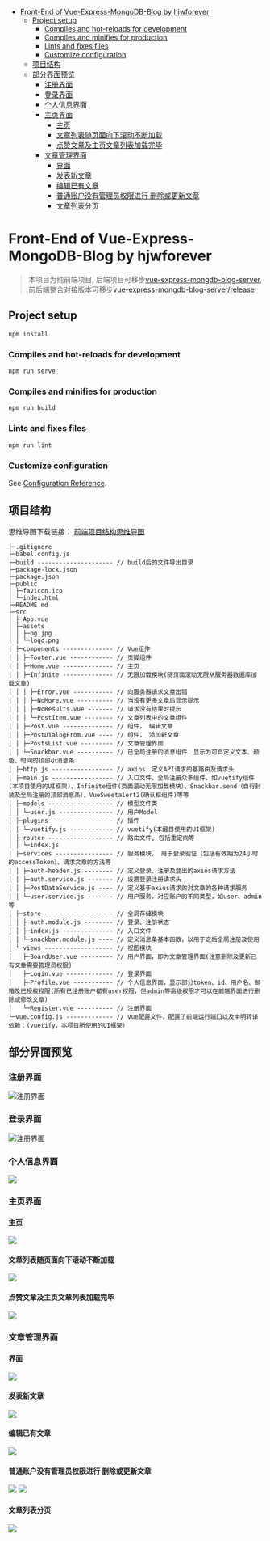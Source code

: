 * [Front\-End of Vue\-Express\-MongoDB\-Blog by hjwforever](#front-end-of-vue-express-mongodb-blog-by-hjwforever)
  * [Project setup](#project-setup)
    * [Compiles and hot\-reloads for development](#compiles-and-hot-reloads-for-development)
    * [Compiles and minifies for production](#compiles-and-minifies-for-production)
    * [Lints and fixes files](#lints-and-fixes-files)
    * [Customize configuration](#customize-configuration)
  * [项目结构](#项目结构)
  * [部分界面预览](#部分界面预览)
    * [注册界面](#注册界面)
    * [登录界面](#登录界面)
    * [个人信息界面](#个人信息界面)
    * [主页界面](#主页界面)
      * [主页](#主页)
      * [文章列表随页面向下滚动不断加载](#文章列表随页面向下滚动不断加载)
      * [点赞文章及主页文章列表加载完毕](#点赞文章及主页文章列表加载完毕)
    * [文章管理界面](#文章管理界面)
      * [界面](#界面)
      * [发表新文章](#发表新文章)
      * [编辑已有文章](#编辑已有文章)
      * [普通账户没有管理员权限进行 删除或更新文章](#普通账户没有管理员权限进行-删除或更新文章)
      * [文章列表分页](#文章列表分页)


# Front-End of Vue-Express-MongoDB-Blog by hjwforever

 >本项目为纯前端项目, 后端项目可移步[vue-express-mongdb-blog-server](https://github.com/hjwforever/vue-express-mongdb-blog-server), 前后端整合对接版本可移步[vue-express-mongdb-blog-server/release](https://github.com/hjwforever/vue-express-mongdb-blog-server/tree/release)

## Project setup
```
npm install
```

### Compiles and hot-reloads for development
```
npm run serve
```

### Compiles and minifies for production
```
npm run build
```

### Lints and fixes files
```
npm run lint
```

### Customize configuration
See [Configuration Reference](https://cli.vuejs.org/config/).

## 项目结构
思维导图下载链接：
[前端项目结构思维导图](https://devcloud.cn-north-4.huaweicloud.com/codehub/v1/devcloud/682618/repository/blobs/fc578af7949921d8fa84d5a2815f7f15c7be8716/downloadFile?filepath=tree.xmind)
```
├─.gitignore 
├─babel.config.js 
├─build --------------------- // build后的文件导出目录
├─package-lock.json 
├─package.json 
├─public 
│ ├─favicon.ico 
│ └─index.html 
├─README.md 
├─src 
│ ├─App.vue 
│ ├─assets 
│ │ ├─bg.jpg 
│ │ └─logo.png 
│ ├─components -------------- // Vue组件
│ │ ├─Footer.vue ------------ // 页脚组件
│ │ ├─Home.vue -------------- // 主页
│ │ ├─Infinite -------------- // 无限加载模块(随页面滚动无限从服务器数据库加载文章)
│ │ │ ├─Error.vue ----------- // 向服务器请求文章出错
│ │ │ ├─NoMore.vue ---------- // 当没有更多文章后显示提示
│ │ │ ├─NoResults.vue ------- // 请求没有结果时提示
│ │ │ └─PostItem.vue -------- // 文章列表中的文章组件
│ │ ├─Post.vue -------------- // 组件， 编辑文章
│ │ ├─PostDialogFrom.vue ---- // 组件， 添加新文章
│ │ ├─PostsList.vue --------- // 文章管理界面
│ │ └─Snackbar.vue ---------- // 已全局注册的消息组件，显示为可自定义文本、颜色、时间的顶部小消息条
│ ├─http.js ----------------- // axios，定义API请求的基路由及请求头
│ ├─main.js ----------------- // 入口文件，全局注册众多组件，如vuetify组件(本项目使用的UI框架)、Infinite组件(页面滚动无限加载模块）、Snackbar.send（自行封装及全局注册的顶部消息条）、VueSweetalert2(确认框组件)等等
│ ├─models ------------------ // 模型文件类
│ │ └─user.js --------------- // 用户Model
│ ├─plugins ----------------- // 插件
│ │ └─vuetify.js ------------ // vuetify(本醒目使用的UI框架)
│ ├─router ------------------ // 路由文件, 包括重定向等
│ │ └─index.js 
│ ├─services ---------------- // 服务模块， 用于登录验证（包括有效期为24小时的accessToken）、请求文章的方法等
│ │ ├─auth-header.js -------- // 定义登录、注册及登出的axios请求方法
│ │ ├─auth.service.js ------- // 设置登录注册请求头
│ │ ├─PostDataService.js ---- // 定义基于axios请求的对文章的各种请求服务
│ │ └─user.service.js ------- // 用户服务，对应账户的不同类型，如user、admin等
│ ├─store ------------------- // 全局存储模块
│ │ ├─auth.module.js -------- // 登录、注册状态
│ │ ├─index.js -------------- // 入口文件
│ │ └─snackbar.module.js ---- // 定义消息条基本函数，以用于之后全局注册及使用
│ └─views ------------------- // 视图模块
│   ├─BoardUser.vue --------- // 用户界面，即为文章管理界面(注意删除及更新已有文章需要管理员权限)
│   ├─Login.vue ------------- // 登录界面
│   ├─Profile.vue ----------- // 个人信息界面，显示部分token、id、用户名、邮箱及已授权权限(所有已注册账户都有user权限，但admin等高级权限才可以在前端界面进行删除或修改文章)
│   └─Register.vue ---------- // 注册界面
└─vue.config.js ------------- // vue配置文件，配置了前端运行端口以及申明转译依赖：(vuetify，本项目所使用的UI框架）
```
## 部分界面预览
### 注册界面
![注册界面](http://img.aruoxi.top/vue-express-blog/image/%E6%B3%A8%E5%86%8C%E7%95%8C%E9%9D%A2.png)
### 登录界面
![注册界面](http://img.aruoxi.top/vue-express-blog/image/%E6%B3%A8%E5%86%8C%E7%95%8C%E9%9D%A2.png)
### 个人信息界面
![](http://img.aruoxi.top/vue-express-blog/image/%E4%B8%AA%E4%BA%BA%E4%BF%A1%E6%81%AF.png)
### 主页界面
  #### 主页
  ![](http://img.aruoxi.top/vue-express-blog/image/%E4%B8%BB%E9%A1%B5.png)
  #### 文章列表随页面向下滚动不断加载
  ![](http://img.aruoxi.top/vue-express-blog/image/%E6%96%87%E7%AB%A0%E5%88%97%E8%A1%A8%E9%9A%8F%E9%A1%B5%E9%9D%A2%E6%BB%9A%E5%8A%A8%E4%B8%8D%E6%96%AD%E5%8A%A0%E8%BD%BD.png)
  #### 点赞文章及主页文章列表加载完毕
  ![](http://img.aruoxi.top/vue-express-blog/image/%E4%B8%BB%E9%A1%B5%E6%96%87%E7%AB%A0%E5%88%97%E8%A1%A8%E5%8F%8A%E7%82%B9%E8%B5%9E%E6%96%87%E7%AB%A0.png)
### 文章管理界面
  #### 界面
  ![](http://img.aruoxi.top/vue-express-blog/image/%E6%96%87%E7%AB%A0%E7%AE%A1%E7%90%86.png)
  #### 发表新文章
  ![](http://img.aruoxi.top/vue-express-blog/image/%E6%B7%BB%E5%8A%A0%E6%96%B0%E6%96%87%E7%AB%A0.png)
  #### 编辑已有文章
  ![](http://img.aruoxi.top/vue-express-blog/image/%E7%BC%96%E8%BE%91%E6%96%87%E7%AB%A0.pnghttp://img.aruoxi.top/vue-express-blog/image/%E6%B7%BB%E5%8A%A0%E6%96%B0%E6%96%87%E7%AB%A0.png)
  #### 普通账户没有管理员权限进行 删除或更新文章
  ![](http://img.aruoxi.top/vue-express-blog/image/%E9%9D%9E%E7%AE%A1%E7%90%86%E5%91%98%E7%9A%84%E8%B4%A6%E6%88%B7%E6%B2%A1%E6%9C%89%E6%9D%83%E9%99%90%E5%88%A0%E9%99%A4%E6%96%87%E7%AB%A0.png)
  ![](http://img.aruoxi.top/vue-express-blog/image/%E9%9D%9E%E7%AE%A1%E7%90%86%E5%91%98%E7%9A%84%E8%B4%A6%E6%88%B7%E6%B2%A1%E6%9C%89%E6%9D%83%E9%99%90%E6%9B%B4%E6%96%B0%E6%96%87%E7%AB%A0.png)
  #### 文章列表分页
  ![](http://img.aruoxi.top/vue-express-blog/image/%E6%96%87%E7%AB%A0%E5%88%97%E8%A1%A8%E5%88%86%E9%A1%B5.png)
